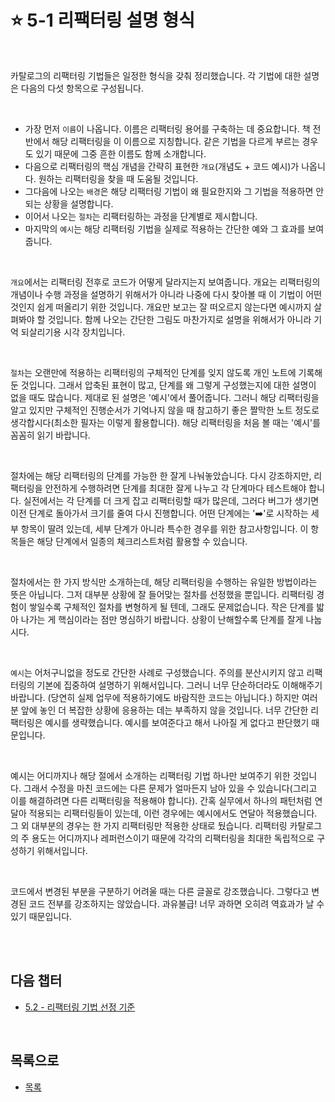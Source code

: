 # :star: 5-1 리팩터링 설명 형식

<br>

카탈로그의 리팩터링 기법들은 일정한 형식을 갖춰 정리했습니다. 각 기법에 대한 설명은 다음의 다섯 항목으로 구성됩니다.

<br>

- 가장 먼저 `이름`이 나옵니다. 이름은 리팩터링 용어를 구축하는 데 중요합니다. 책 전반에서 해당 리팩터링을 이 이름으로 지칭합니다. 같은 기법을 다르게 부르는 경우도 있기 때문에 그중 흔한 이름도 함께 소개합니다.
- 다음으로 리팩터링의 핵심 개념을 간략히 표현한 `개요`(개념도 + 코드 예시)가 나옵니다. 원하는 리팩터링을 찾을 때 도움될 것입니다.
- 그다음에 나오는 `배경`은 해당 리팩터링 기법이 왜 필요한지와 그 기법을 적용하면 안 되는 상황을 설명합니다.
- 이어서 나오는 `절차`는 리팩터링하는 과정을 단계별로 제시합니다.
- 마지막의 `예시`는 해당 리팩터링 기법을 실제로 적용하는 간단한 예와 그 효과를 보여줍니다.

<br>

`개요`에서는 리팩터링 전후로 코드가 어떻게 달라지는지 보여줍니다. 개요는 리팩터링의 개념이나 수행 과정을 설명하기 위해서가 아니라 나중에 다시 찾아볼 때 이 기법이 어떤 것인지 쉽게 떠올리기 위한 것입니다. 개요만 보고는 잘 떠오르지 않는다면 예시까지 살펴봐야 할 것입니다. 함께 나오는 간단한 그림도 마찬가지로 설명을 위해서가 아니라 기억 되살리기용 시각 장치입니다.

<br>

`절차`는 오랜만에 적용하는 리팩터링의 구체적인 단계를 잊지 않도록 개인 노트에 기록해둔 것입니다. 그래서 압축된 표현이 많고, 단계를 왜 그렇게 구성했는지에 대한 설명이 없을 때도 많습니다. 제대로 된 설명은 '예시'에서 풀어줍니다. 그러니 해당 리팩터링을 알고 있지만 구체적인 진행순서가 기억나지 않을 때 참고하기 좋은 짤막한 노트 정도로 생각합시다(최소한 필자는 이렇게 활용합니다). 해당 리팩터링을 처음 볼 때는 '예시'를 꼼꼼히 읽기 바랍니다.

<br>

절차에는 해당 리팩터링의 단계를 가능한 한 잘게 나눠놓았습니다. 다시 강조하지만, 리팩터링을 안전하게 수행하려면 단계를 최대한 잘게 나누고 각 단계마다 테스트해야 합니다. 실전에서는 각 단계를 더 크게 잡고 리팩터링할 때가 많은데, 그러다 버그가 생기면 이전 단계로 돌아가서 크기를 줄여 다시 진행합니다. 어떤 단계에는 '➡️'로 시작하는 세부 항목이 딸려 있는데, 세부 단계가 아니라 특수한 경우를 위한 참고사항입니다. 이 항목들은 해당 단계에서 일종의 체크리스트처럼 활용할 수 있습니다.

<br>

절차에서는 한 가지 방식만 소개하는데, 해당 리팩터링을 수행하는 유일한 방법이라는 뜻은 아닙니다. 그저 대부분 상황에 잘 들어맞는 절차를 선정했을 뿐입니다. 리팩터링 경험이 쌓일수록 구체적인 절차를 변형하게 될 텐데, 그래도 문제없습니다. 작은 단계를 밟아 나가는 게 핵심이라는 점만 명심하기 바랍니다. 상황이 난해할수록 단계를 잘게 나눕시다.

<br>

`예시`는 어처구니없을 정도로 간단한 사례로 구성했습니다. 주의를 분산시키지 않고 리팩터링의 기본에 집중하여 설명하기 위해서입니다. 그러니 너무 단순하더라도 이해해주기 바랍니다. (당연히 실제 업무에 적용하기에도 바람직한 코드는 아닙니다.) 하지만 여러분 앞에 놓인 더 복잡한 상황에 응용하는 데는 부족하지 않을 것입니다. 너무 간단한 리팩터링은 예시를 생략했습니다. 예시를 보여준다고 해서 나아질 게 없다고 판단했기 때문입니다.

<br>

예시는 어디까지나 해당 절에서 소개하는 리팩터링 기법 하나만 보여주기 위한 것입니다. 그래서 수정을 마친 코드에는 다른 문제가 얼마든지 남아 있을 수 있습니다(그리고 이를 해결하려면 다른 리팩터링을 적용해야 합니다). 간혹 실무에서 하나의 패턴처럼 연달아 적용되는 리팩터링들이 있는데, 이런 경우에는 예시에서도 연달아 적용했습니다. 그 외 대부분의 경우는 한 가지 리팩터링만 적용한 상태로 뒀습니다. 리팩터링 카탈로그의 주 용도는 어디까지나 레퍼런스이기 때문에 각각의 리팩터링을 최대한 독립적으로 구성하기 위해서입니다.

<br>

코드에서 변경된 부분을 구분하기 어려울 때는 다른 글꼴로 강조했습니다. 그렇다고 변경된 코드 전부를 강조하지는 않았습니다. 과유불급! 너무 과하면 오히려 역효과가 날 수 있기 때문입니다.

<br>

<br>

## 다음 챕터

- [5.2 - 리팩터링 기법 선정 기준](https://github.com/Esoolgnah/Summary_of_Refactoring_2nd_Edition/blob/main/Notes/05_리팩터링_카탈로그_보는_법/05_02_리팩터링_기법_선정_기준.md)

<br>

## 목록으로

- [목록](https://github.com/Esoolgnah/Summary_of_Refactoring_2nd_Edition/blob/main/Notes/05_리팩터링_카탈로그_보는_법/05_00_리팩터링_카탈로그_보는_법.md)
